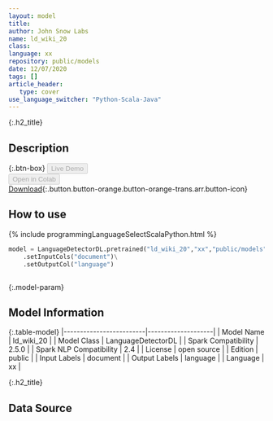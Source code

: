 ```yaml
---
layout: model
title: 
author: John Snow Labs
name: ld_wiki_20
class: 
language: xx
repository: public/models
date: 12/07/2020
tags: []
article_header:
   type: cover
use_language_switcher: "Python-Scala-Java"
---
```


{:.h2_title}
## Description 




{:.btn-box}
<button class="button button-orange" disabled>Live Demo</button><br/><button class="button button-orange" disabled>Open in Colab</button><br/>[Download](https://s3.amazonaws.com/auxdata.johnsnowlabs.com/public/models/ld_wiki_20_xx_2.5.0_2.4_1594580837846.zip){:.button.button-orange.button-orange-trans.arr.button-icon}<br/>

## How to use 
<div class="tabs-box" markdown="1">

{% include programmingLanguageSelectScalaPython.html %}

```python
model = LanguageDetectorDL.pretrained("ld_wiki_20","xx","public/models")\
	.setInputCols("document")\
	.setOutputCol("language")
```

```scala

```
</div>



{:.model-param}
## Model Information

{:.table-model}
|-------------------------|--------------------|
| Model Name              | ld_wiki_20         |
| Model Class             | LanguageDetectorDL |
| Spark Compatibility     | 2.5.0              |
| Spark NLP Compatibility | 2.4                |
| License                 | open source        |
| Edition                 | public             |
| Input Labels            | document           |
| Output Labels           | language           |
| Language                | xx                 |




{:.h2_title}
## Data Source


